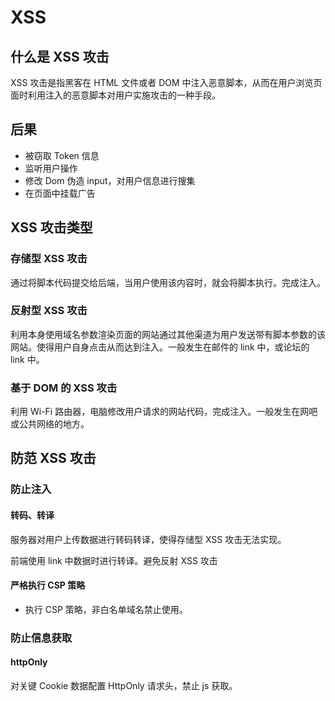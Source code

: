 # XSS

## 什么是 XSS 攻击

XSS 攻击是指黑客在 HTML 文件或者 DOM 中注入恶意脚本，从而在用户浏览页面时利用注入的恶意脚本对用户实施攻击的一种手段。

## 后果

- 被窃取 Token 信息
- 监听用户操作
- 修改 Dom 伪造 input，对用户信息进行搜集
- 在页面中挂载广告

## XSS 攻击类型

### 存储型 XSS 攻击

通过将脚本代码提交给后端，当用户使用该内容时，就会将脚本执行。完成注入。

### 反射型 XSS 攻击

利用本身使用域名参数渲染页面的网站通过其他渠道为用户发送带有脚本参数的该网站。使得用户自身点击从而达到注入。一般发生在邮件的 link 中，或论坛的 link 中。

### 基于 DOM 的 XSS 攻击

利用 Wi-Fi 路由器，电脑修改用户请求的网站代码，完成注入。一般发生在网吧或公共网络的地方。

## 防范 XSS 攻击

### 防止注入

#### 转码、转译

服务器对用户上传数据进行转码转译，使得存储型 XSS 攻击无法实现。

前端使用 link 中数据时进行转译。避免反射 XSS 攻击

#### 严格执行 CSP 策略

- 执行 CSP 策略，非白名单域名禁止使用。

### 防止信息获取

#### httpOnly

对关键 Cookie 数据配置 HttpOnly 请求头，禁止 js 获取。
